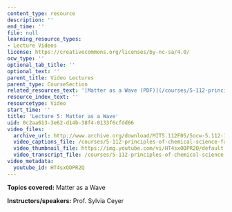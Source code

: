 ```yaml
---
content_type: resource
description: ''
end_time: ''
file: null
learning_resource_types:
- Lecture Videos
license: https://creativecommons.org/licenses/by-nc-sa/4.0/
ocw_type: ''
optional_tab_title: ''
optional_text: ''
parent_title: Video Lectures
parent_type: CourseSection
related_resources_text: '[Matter as a Wave (PDF)](/courses/5-112-principles-of-chemical-science-fall-2005/resources/lecture5)'
resource_index_text: ''
resourcetype: Video
start_time: ''
title: 'Lecture 5: Matter as a Wave'
uid: 0c2aa613-3e62-d14b-38f4-0133f6cfdd66
video_files:
  archive_url: http://www.archive.org/download/MIT5.112F05/5ocw-5.112-16sep2005-220k.mp4
  video_captions_file: /courses/5-112-principles-of-chemical-science-fall-2005/d9904e401826522e92af4a8067cc4cdf_HT4sxODPR2Q.vtt
  video_thumbnail_file: https://img.youtube.com/vi/HT4sxODPR2Q/default.jpg
  video_transcript_file: /courses/5-112-principles-of-chemical-science-fall-2005/92a07780adedb1fe03ac1eae734ab33d_HT4sxODPR2Q.pdf
video_metadata:
  youtube_id: HT4sxODPR2Q
---
```


**Topics covered:** Matter as a Wave

**Instructors/speakers:** Prof. Sylvia Ceyer

